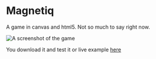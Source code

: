 Magnetiq
========
A game in canvas and html5. Not so much to say right now.

![A screenshot of the game](http://i.imgur.com/yA9a4Q0.png)

You download it and test it or live example [here](http://alessiosantocs.github.io/Magnetiq/)
